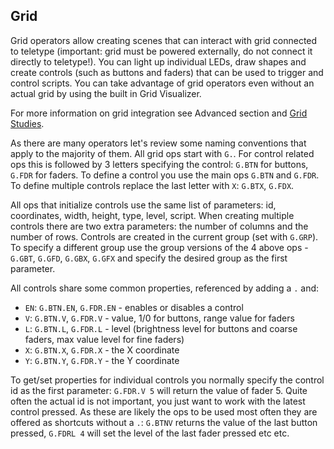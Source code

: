## Grid
Grid operators allow creating scenes that can interact with grid connected to
teletype (important: grid must be powered externally, do not connect it directly
to teletype!). You can light up individual LEDs, draw shapes and create controls
(such as buttons and faders) that can be used to trigger and control scripts.
You can take advantage of grid operators even without an actual grid by using
the built in Grid Visualizer.

For more information on grid integration see Advanced section and 
[Grid Studies](https://github.com/scanner-darkly/teletype/wiki/GRID-INTEGRATION).

As there are many operators let's review some naming conventions that apply to
the majority of them. All grid ops start with `G.`. For control related ops this
is followed by 3 letters specifying the control: `G.BTN` for buttons, `G.FDR`
for faders. To define a control you use the main ops `G.BTN` and `G.FDR`. To
define multiple controls replace the last letter with `X`: `G.BTX`, `G.FDX`. 

All ops that initialize controls use the same list of parameters: id,
coordinates, width, height, type, level, script. When creating multiple controls
there are two extra parameters: the number of columns and the number of rows.
Controls are created in the current group (set with `G.GRP`). To specify a
different group use the group versions of the 4 above ops - `G.GBT`, `G.GFD`,
`G.GBX`, `G.GFX` and specify the desired group as the first parameter.

All controls share some common properties, referenced by adding a `.` and:

* `EN`: `G.BTN.EN`, `G.FDR.EN` - enables or disables a control
* `V`: `G.BTN.V`, `G.FDR.V` - value, 1/0 for buttons, range value for faders
* `L`: `G.BTN.L`, `G.FDR.L` - level (brightness level for buttons and coarse faders, max value level for fine faders)
* `X`: `G.BTN.X`, `G.FDR.X` - the X coordinate
* `Y`: `G.BTN.Y`, `G.FDR.Y` - the Y coordinate

To get/set properties for individual controls you normally specify the control
id as the first parameter: `G.FDR.V 5` will return the value of fader 5. Quite
often the actual id is not important, you just want to work with the latest
control pressed. As these are likely the ops to be used most often they are
offered as shortcuts without a `.`: `G.BTNV` returns the value of the last
button pressed, `G.FDRL 4` will set the level of the last fader pressed etc etc.

